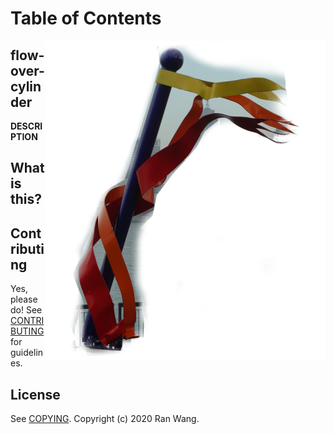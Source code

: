# Table of Contents

<img src="images/flow-over-cylinder.png" align="right">

## flow-over-cylinder

__DESCRIPTION__

## What is this?


## Contributing

Yes, please do! See [CONTRIBUTING][] for guidelines.

## License

See [COPYING][]. Copyright (c) 2020 Ran Wang.


[CONTRIBUTING]: ./CONTRIBUTING.md
[COPYING]: ./COPYING
